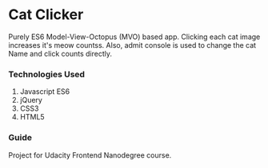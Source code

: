 # Cat Clicker
Purely ES6 Model-View-Octopus (MVO) based app. Clicking each cat image increases it's meow countss. Also, admit console is used to change the cat Name and click counts directly.

### Technologies Used
1. Javascript ES6
2. jQuery
3. CSS3
4. HTML5

### Guide
Project for Udacity Frontend Nanodegree course.



